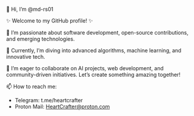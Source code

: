 👋 Hi, I’m @md-rs01

✨ Welcome to my GitHub profile! ✨

👀 I’m passionate about software development, open-source contributions, and emerging technologies.

🌱 Currently, I’m diving into advanced algorithms, machine learning, and innovative tech.

💞️ I’m eager to collaborate on AI projects, web development, and community-driven initiatives. Let’s create something amazing together!

📫 How to reach me:
- Telegram: t.me/heartcrafter
- Proton Mail: HeartCrafter@proton.com
